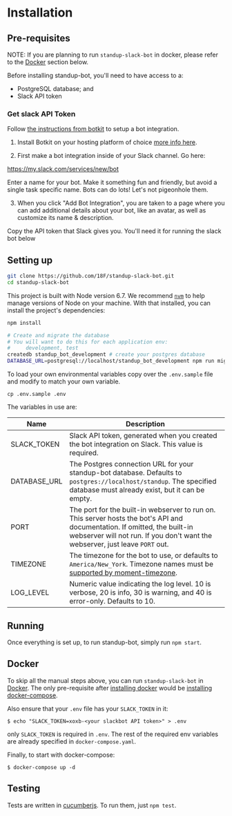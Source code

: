 # Installation

## Pre-requisites

NOTE: If you are planning to run `standup-slack-bot`  in docker, please refer to the [Docker](#docker) section below.

Before installing standup-bot, you'll need to have access to a:

- PostgreSQL database; and
- Slack API token

### Get slack API Token

Follow [the instructions from botkit][botkit-readme] to setup a bot integration.

1) Install Botkit on your hosting platform of choice [more info here](readme.md#installation).

2) First make a bot integration inside of your Slack channel. Go here:

https://my.slack.com/services/new/bot

Enter a name for your bot. Make it something fun and friendly, but avoid a single task specific name. Bots can do lots! Let's not pigeonhole them.

3) When you click "Add Bot Integration", you are taken to a page where you can add additional details about your bot, like an avatar, as well as customize its name & description.

Copy the API token that Slack gives you. You'll need it for running the slack bot below

## Setting up

```bash
git clone https://github.com/18F/standup-slack-bot.git
cd standup-slack-bot
```

This project is built with Node version 6.7. We recommend [`nvm`](https://github.com/creationix/nvm) to help manage versions of Node on your machine. With that installed, you can install the project's dependencies:

```bash
npm install

# Create and migrate the database
# You will want to do this for each application env:
#     development, test
createdb standup_bot_development # create your postgres database
DATABASE_URL=postgresql://localhost/standup_bot_development npm run migrate
```

To load your own environmental variables copy over the `.env.sample`
file and modify to match your own variable.

    cp .env.sample .env

The variables in use are:

Name         | Description
------------ | -------------------------------------------------------------------------------------------------------------------------------------------------------------------------------------------------------------
SLACK_TOKEN  | Slack API token, generated when you created the bot integration on Slack.  This value is required.
DATABASE_URL | The Postgres connection URL for your standup-bot database.  Defaults to `postgres://localhost/standup`.  The specified database must already exist, but it can be empty.
PORT         | The port for the built-in webserver to run on.  This server hosts the bot's API and documentation.  If omitted, the built-in webserver will not run.  If you don't want the webserver, just leave `PORT` out.
TIMEZONE     | The timezone for the bot to use, or defaults to `America/New_York`.  Timezone names must be [supported by moment-timezone](http://momentjs.com/timezone/docs/#/data-loading/getting-zone-names/).
LOG_LEVEL    | Numeric value indicating the log level.  10 is verbose, 20 is info, 30 is warning, and 40 is error-only.  Defaults to 10.

## Running

Once everything is set up, to run standup-bot, simply run `npm start`.

## Docker

To skip all the manual steps above, you can run `standup-slack-bot` in [Docker](https://www.docker.com). The only pre-requisite after [installing docker](https://docs.docker.com/engine/installation/) would be [installing docker-compose](https://docs.docker.com/compose/install/).

Also ensure that your `.env` file has your `SLACK_TOKEN` in it:

    $ echo "SLACK_TOKEN=xoxb-<your slackbot API token>" > .env

only `SLACK_TOKEN` is required in `.env`. The rest of the required env variables are already specified in `docker-compose.yaml`.

Finally, to start with docker-compose:

    $ docker-compose up -d

## Testing

Tests are written in [cucumberjs](https://github.com/cucumber/cucumber-js).  To run them, just `npm test`.

[botkit-readme]: https://github.com/howdyai/botkit/blob/HEAD/docs/readme-slack.md#getting-started
